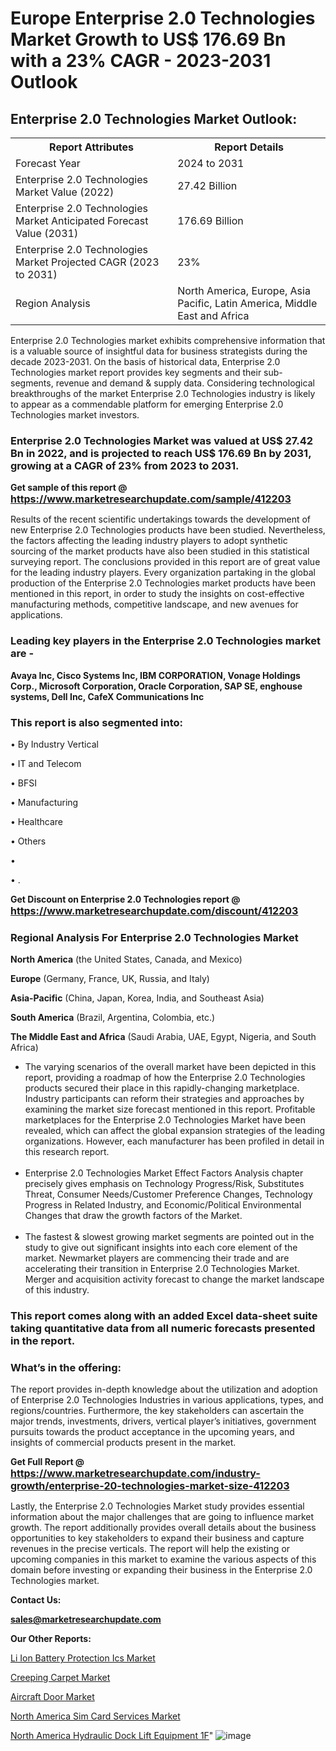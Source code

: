 # Europe Enterprise 2.0 Technologies Market Growth to US$ 176.69 Bn with a 23% CAGR - 2023-2031 Outlook

<html>
<body>

<h2>Enterprise 2.0 Technologies Market Outlook:</h2>

<table>
  <tr>
    <th>Report Attributes</th>
    <th>Report Details</th>
  </tr>
  <tr>
    <td>Forecast Year</td>
    <td>2024 to 2031</td>
  </tr>
  <tr>
    <td>Enterprise 2.0 Technologies Market Value (2022)</td>
    <td>27.42 Billion</td>
  </tr>
  <tr>
    <td>Enterprise 2.0 Technologies Market Anticipated Forecast Value (2031)</td>
    <td>176.69 Billion</td>
  </tr>
  <tr>
    <td>Enterprise 2.0 Technologies Market Projected CAGR (2023 to 2031)</td>
    <td>23%</td>
  </tr>
  <tr>
    <td>Region Analysis</td>
    <td>North America, Europe, Asia Pacific, Latin America, Middle East and Africa</td>
  </tr>
</table>

</body>
</html>

Enterprise 2.0 Technologies market exhibits comprehensive information that is a valuable source of insightful data for business strategists during the decade 2023-2031. On the basis of historical data, Enterprise 2.0 Technologies market report provides key segments and their sub-segments, revenue and demand &amp; supply data. Considering technological breakthroughs of the market Enterprise 2.0 Technologies industry is likely to appear as a commendable platform for emerging Enterprise 2.0 Technologies market investors.

<strong><h3>Enterprise 2.0 Technologies Market was valued at US$ 27.42 Bn in 2022, and is projected to reach US$ 176.69 Bn by 2031, growing at a CAGR of 23% from 2023 to 2031.</h3></strong>

<strong>Get sample of this report @ <a href=https://www.marketresearchupdate.com/sample/412203><font size=3 color=#0000ff>https://www.marketresearchupdate.com/sample/412203</font></a></strong>

Results of the recent scientific undertakings towards the development of new Enterprise 2.0 Technologies products have been studied. Nevertheless, the factors affecting the leading industry players to adopt synthetic sourcing of the market products have also been studied in this statistical surveying report. The conclusions provided in this report are of great value for the leading industry players. Every organization partaking in the global production of the Enterprise 2.0 Technologies market products have been mentioned in this report, in order to study the insights on cost-effective manufacturing methods, competitive landscape, and new avenues for applications.

<strong><h3>Leading key players in the Enterprise 2.0 Technologies market are -</h3></strong>

<strong>Avaya Inc, Cisco Systems Inc, IBM CORPORATION, Vonage Holdings Corp., Microsoft Corporation, Oracle Corporation, SAP SE, enghouse systems, Dell Inc, CafeX Communications Inc</strong>

<strong><h3>This report is also segmented into:</h3></strong>

• By Industry Vertical

• IT and Telecom

• BFSI

• Manufacturing

• Healthcare

• Others

• 

• .

<strong>Get Discount on Enterprise 2.0 Technologies report @ <a href=https://www.marketresearchupdate.com/discount/412203><font size=3 color=#0000ff>https://www.marketresearchupdate.com/discount/412203</font></a></strong>

<strong><h3>Regional Analysis For Enterprise 2.0 Technologies Market</h3></strong>

<strong>North America</strong> (the United States, Canada, and Mexico)

<strong>Europe</strong> (Germany, France, UK, Russia, and Italy)

<strong>Asia-Pacific</strong> (China, Japan, Korea, India, and Southeast Asia)

<strong>South America</strong> (Brazil, Argentina, Colombia, etc.)

<strong>The Middle East and Africa</strong> (Saudi Arabia, UAE, Egypt, Nigeria, and South Africa)

<ul>
  <li>The varying scenarios of the overall market have been depicted in this report, providing a roadmap of how the Enterprise 2.0 Technologies products secured their place in this rapidly-changing marketplace. Industry participants can reform their strategies and approaches by examining the market size forecast mentioned in this report. Profitable marketplaces for the Enterprise 2.0 Technologies Market have been revealed, which can affect the global expansion strategies of the leading organizations. However, each manufacturer has been profiled in detail in this research report.</li><br>
  <li>Enterprise 2.0 Technologies Market Effect Factors Analysis chapter precisely gives emphasis on Technology Progress/Risk, Substitutes Threat, Consumer Needs/Customer Preference Changes, Technology Progress in Related Industry, and Economic/Political Environmental Changes that draw the growth factors of the Market.</li><br>
  <li>The fastest &amp; slowest growing market segments are pointed out in the study to give out significant insights into each core element of the market. Newmarket players are commencing their trade and are accelerating their transition in Enterprise 2.0 Technologies Market. Merger and acquisition activity forecast to change the market landscape of this industry.</li>
</ul>
<strong><h3>This report comes along with an added Excel data-sheet suite taking quantitative data from all numeric forecasts presented in the report.</h3></strong>

<strong><h3>What’s in the offering:</h3></strong> The report provides in-depth knowledge about the utilization and adoption of Enterprise 2.0 Technologies Industries in various applications, types, and regions/countries. Furthermore, the key stakeholders can ascertain the major trends, investments, drivers, vertical player’s initiatives, government pursuits towards the product acceptance in the upcoming years, and insights of commercial products present in the market.

<strong>Get Full Report @ <a href=https://www.marketresearchupdate.com/industry-growth/enterprise-20-technologies-market-size-412203><font size=3 color=#0000ff>https://www.marketresearchupdate.com/industry-growth/enterprise-20-technologies-market-size-412203</font></a></strong>

Lastly, the Enterprise 2.0 Technologies Market study provides essential information about the major challenges that are going to influence market growth. The report additionally provides overall details about the business opportunities to key stakeholders to expand their business and capture revenues in the precise verticals. The report will help the existing or upcoming companies in this market to examine the various aspects of this domain before investing or expanding their business in the Enterprise 2.0 Technologies market.

<strong>Contact Us:</strong>

<strong>sales@marketresearchupdate.com</strong>

<strong>Our Other Reports:</strong>

<a href=https://www.linkedin.com/pulse/li-ion-battery-protection-ics-market-2023-trends>Li Ion Battery Protection Ics Market</a>

<a href=https://www.linkedin.com/pulse/creeping-carpet-market-opportunities-stay-ahead>Creeping Carpet Market</a>

<a href=https://www.linkedin.com/pulse/aircraft-door-market-2023-analysis-growth-drivers-vendors>Aircraft Door Market</a>

<a href=https://www.linkedin.com/pulse/north-america-sim-card-services-market-2023>North America Sim Card Services Market</a>

<a href=https://www.linkedin.com/pulse/north-america-hydraulic-dock-lift-equipment-1f>North America Hydraulic Dock Lift Equipment 1F</a>"
![image](https://github.com/rutujamande/Market-Report-Analysis/assets/158454097/db53653e-952f-4de8-a6ee-db16e7cdebb0)
